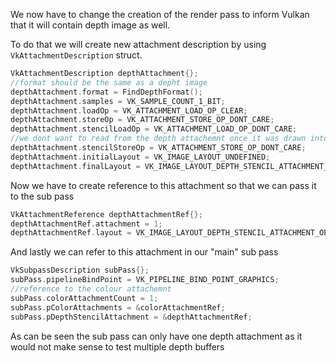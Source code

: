 We now have to change the creation of the render pass to inform Vulkan that it will contain depth image as well. 

To do that we will create new attachment description by using `VkAttachmentDescription` struct.

```c++
VkAttachmentDescription depthAttachment{};  
//format should be the same as a depht image  
depthAttachment.format = FindDepthFormat();  
depthAttachment.samples = VK_SAMPLE_COUNT_1_BIT;  
depthAttachment.loadOp = VK_ATTACHMENT_LOAD_OP_CLEAR;  
depthAttachment.storeOp = VK_ATTACHMENT_STORE_OP_DONT_CARE;  
depthAttachment.stencilLoadOp = VK_ATTACHMENT_LOAD_OP_DONT_CARE;  
//we dont want to read from the depth attachemnt once it was drawn into  
depthAttachment.stencilStoreOp = VK_ATTACHMENT_STORE_OP_DONT_CARE;  
depthAttachment.initialLayout = VK_IMAGE_LAYOUT_UNDEFINED;  
depthAttachment.finalLayout = VK_IMAGE_LAYOUT_DEPTH_STENCIL_ATTACHMENT_OPTIMAL;
```

Now we have to create reference to this attachment so that we can pass it to the sub pass
```c++
VkAttachmentReference depthAttachmentRef{};  
depthAttachmentRef.attachment = 1;  
depthAttachmentRef.layout = VK_IMAGE_LAYOUT_DEPTH_STENCIL_ATTACHMENT_OPTIMAL;
```

And lastly we can refer to this attachment in our "main" sub pass 

```c++
VkSubpassDescription subPass{};  
subPass.pipelineBindPoint = VK_PIPELINE_BIND_POINT_GRAPHICS;  
//reference to the colour attachemnt  
subPass.colorAttachmentCount = 1;  
subPass.pColorAttachments = &colorAttachmentRef;  
subPass.pDepthStencilAttachment = &depthAttachmentRef;
```

As can be seen the sub pass can only have one depth attachment as it would not make sense to test multiple depth buffers

